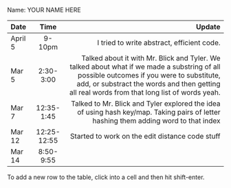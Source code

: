 Name: YOUR NAME HERE

| Date    |    Time     |                                                                                                                                                                                                                                   Update |
|:--------|:-----------:|-----------------------------------------------------------------------------------------------------------------------------------------------------------------------------------------------------------------------------------------:|
| April 5 |   9-10pm    |                                                                                                                                                                                               I tried to write abstract, efficient code. |
| Mar 5   |  2:30-3:00  | Talked about it with Mr. Blick and Tyler. We talked about what if we made a substring of all possible outcomes if you were to substitute, add, or substract the words and then getting all real words from that long list of words yeah. |
| Mar 7   | 12:35-1:45  |                                                                                                     Talked to Mr. Blick and Tyler explored the idea of using hash key/map. Taking pairs of letter hashing them adding word to that index |
| Mar 12  | 12:25-12:55 |                                                                                                                                                                                          Started to work on the edit distance code stuff |
| Mar 14  |  8:50-9:55  |                                                                                                                                                                                                                                          |


To add a new row to the table, click into a cell and then hit shift-enter.